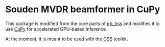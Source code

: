 # Souden MVDR beamformer in CuPy

This package is modified from the core parts of [pb_bss](https://github.com/fgnt/pb_bss) 
and modifies it to use [CuPy](https://github.com/cupy/cupy) for accelerated GPU-based inference.

At the moment, it is meant to be used with the [GSS](https://github.com/desh2608/gss) toolkit.
